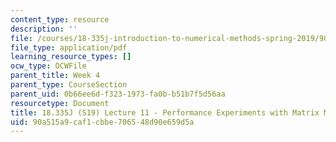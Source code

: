 ```yaml
---
content_type: resource
description: ''
file: /courses/18-335j-introduction-to-numerical-methods-spring-2019/90a515a9caf1cbbe706548d90e659d5a_MIT18_335JS19_lec11.pdf
file_type: application/pdf
learning_resource_types: []
ocw_type: OCWFile
parent_title: Week 4
parent_type: CourseSection
parent_uid: 0b66ee6d-f323-1973-fa0b-b51b7f5d56aa
resourcetype: Document
title: 18.335J (S19) Lecture 11 - Performance Experiments with Matrix Multiplication
uid: 90a515a9-caf1-cbbe-7065-48d90e659d5a
---
```

